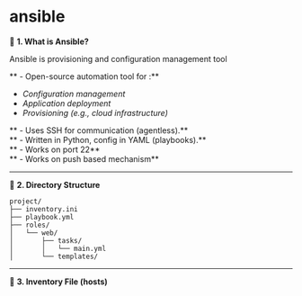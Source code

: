 # ansible

📌 **1. What is Ansible?**

Ansible is provisioning and configuration management tool  <br>

** - Open-source automation tool for :**  <br>
 - *Configuration management*  <br>
 - *Application deployment*  <br>
 - *Provisioning (e.g., cloud infrastructure)*  <br>

** - Uses SSH for communication (agentless).**  <br>
** - Written in Python, config in YAML (playbooks).**  <br>
** - Works on port 22** <br>
** - Works on push based mechanism**  <br>

<hr>

📂 **2. Directory Structure**  <br>

```ssh
project/
├── inventory.ini
├── playbook.yml
├── roles/
│   └── web/
│       ├── tasks/
│       │   └── main.yml
│       └── templates/
```

<hr>

📄 **3. Inventory File (hosts)**
